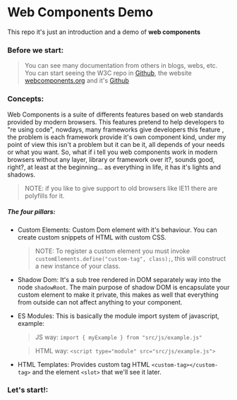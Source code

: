 # Web Components Demo
This repo it's just an introduction and a demo of **web components**

### Before we start:
> You can see many documentation from others in blogs, webs, etc. You can start seeing 
the W3C repo in [Github](https://github.com/w3c/webcomponents/), the website [webcomponents.org](https://www.webcomponents.org/introduction) and it's [Github](https://github.com/webcomponents)

### Concepts:
Web Components is a suite of differents features based on web standards provided by modern browsers.
This features pretend to help developers to "re using code", nowdays, many frameworks give developers this feature
, the problem is each framework provide it's own component kind, under my point of view this isn't a problem but it can be it, all depends of your needs or what you want.
So, what if i tell you web components work in modern browsers without any layer, library or framework over it?, sounds good, right?, at least at the beginning... as everything in life, it has it's lights and shadows.

> NOTE: if you like to give support to old browsers like IE11 there are polyfills for it.

##### The four pillars:
- Custom Elements: Custom Dom element with it's behaviour. You can create custom snippets of HTML with custom CSS.
    > NOTE: To register a custom element you must invoke ```customElements.define("custom-tag", class);```, this will construct a new instance of your class. 
- Shadow Dom: It's a sub tree rendered in DOM separately way into the node ```shadowRoot```. The main purpose of shadow DOM is encapsulate your custom element to make it private, this makes as well that everything from outside can not affect anything to your component.
- ES Modules: This is basically the module import system of javascript, example: 
    > JS way: ```import { myExample } from "src/js/example.js"```
    
    > HTML way: ```<script type="module" src="src/js/example.js">```

- HTML Templates: Provides custom tag HTML ```<custom-tag></custom-tag>``` and the element ```<slot>``` that we'll see it later.

### Let's start!:
